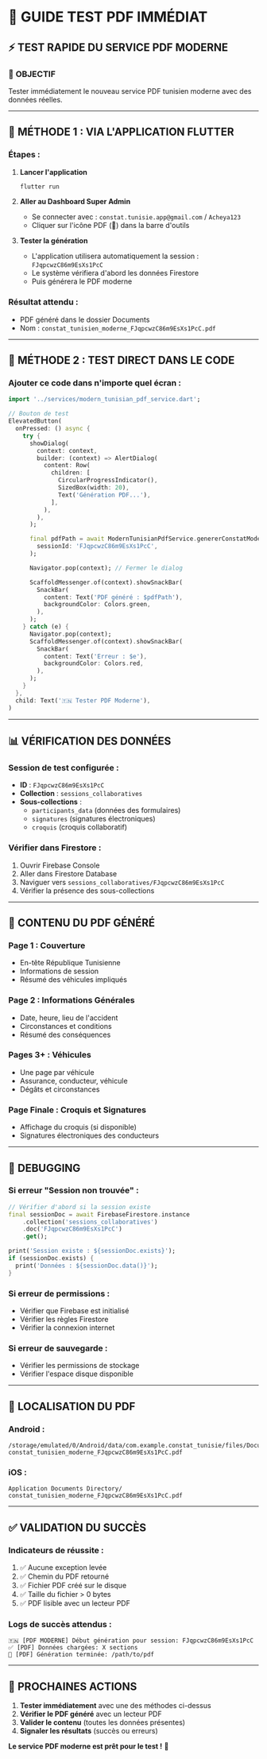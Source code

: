 # 🚀 GUIDE TEST PDF IMMÉDIAT

## ⚡ TEST RAPIDE DU SERVICE PDF MODERNE

### 🎯 **OBJECTIF**
Tester immédiatement le nouveau service PDF tunisien moderne avec des données réelles.

---

## 📱 **MÉTHODE 1 : VIA L'APPLICATION FLUTTER**

### **Étapes :**
1. **Lancer l'application**
   ```bash
   flutter run
   ```

2. **Aller au Dashboard Super Admin**
   - Se connecter avec : `constat.tunisie.app@gmail.com` / `Acheya123`
   - Cliquer sur l'icône PDF (📄) dans la barre d'outils

3. **Tester la génération**
   - L'application utilisera automatiquement la session : `FJqpcwzC86m9EsXs1PcC`
   - Le système vérifiera d'abord les données Firestore
   - Puis générera le PDF moderne

### **Résultat attendu :**
- PDF généré dans le dossier Documents
- Nom : `constat_tunisien_moderne_FJqpcwzC86m9EsXs1PcC.pdf`

---

## 🔧 **MÉTHODE 2 : TEST DIRECT DANS LE CODE**

### **Ajouter ce code dans n'importe quel écran :**

```dart
import '../services/modern_tunisian_pdf_service.dart';

// Bouton de test
ElevatedButton(
  onPressed: () async {
    try {
      showDialog(
        context: context,
        builder: (context) => AlertDialog(
          content: Row(
            children: [
              CircularProgressIndicator(),
              SizedBox(width: 20),
              Text('Génération PDF...'),
            ],
          ),
        ),
      );

      final pdfPath = await ModernTunisianPdfService.genererConstatModerne(
        sessionId: 'FJqpcwzC86m9EsXs1PcC',
      );

      Navigator.pop(context); // Fermer le dialog

      ScaffoldMessenger.of(context).showSnackBar(
        SnackBar(
          content: Text('PDF généré : $pdfPath'),
          backgroundColor: Colors.green,
        ),
      );
    } catch (e) {
      Navigator.pop(context);
      ScaffoldMessenger.of(context).showSnackBar(
        SnackBar(
          content: Text('Erreur : $e'),
          backgroundColor: Colors.red,
        ),
      );
    }
  },
  child: Text('🇹🇳 Tester PDF Moderne'),
)
```

---

## 📊 **VÉRIFICATION DES DONNÉES**

### **Session de test configurée :**
- **ID** : `FJqpcwzC86m9EsXs1PcC`
- **Collection** : `sessions_collaboratives`
- **Sous-collections** :
  - `participants_data` (données des formulaires)
  - `signatures` (signatures électroniques)
  - `croquis` (croquis collaboratif)

### **Vérifier dans Firestore :**
1. Ouvrir Firebase Console
2. Aller dans Firestore Database
3. Naviguer vers `sessions_collaboratives/FJqpcwzC86m9EsXs1PcC`
4. Vérifier la présence des sous-collections

---

## 🎨 **CONTENU DU PDF GÉNÉRÉ**

### **Page 1 : Couverture**
- En-tête République Tunisienne
- Informations de session
- Résumé des véhicules impliqués

### **Page 2 : Informations Générales**
- Date, heure, lieu de l'accident
- Circonstances et conditions
- Résumé des conséquences

### **Pages 3+ : Véhicules**
- Une page par véhicule
- Assurance, conducteur, véhicule
- Dégâts et circonstances

### **Page Finale : Croquis et Signatures**
- Affichage du croquis (si disponible)
- Signatures électroniques des conducteurs

---

## 🐛 **DEBUGGING**

### **Si erreur "Session non trouvée" :**
```dart
// Vérifier d'abord si la session existe
final sessionDoc = await FirebaseFirestore.instance
    .collection('sessions_collaboratives')
    .doc('FJqpcwzC86m9EsXs1PcC')
    .get();

print('Session existe : ${sessionDoc.exists}');
if (sessionDoc.exists) {
  print('Données : ${sessionDoc.data()}');
}
```

### **Si erreur de permissions :**
- Vérifier que Firebase est initialisé
- Vérifier les règles Firestore
- Vérifier la connexion internet

### **Si erreur de sauvegarde :**
- Vérifier les permissions de stockage
- Vérifier l'espace disque disponible

---

## 📱 **LOCALISATION DU PDF**

### **Android :**
```
/storage/emulated/0/Android/data/com.example.constat_tunisie/files/Documents/
constat_tunisien_moderne_FJqpcwzC86m9EsXs1PcC.pdf
```

### **iOS :**
```
Application Documents Directory/
constat_tunisien_moderne_FJqpcwzC86m9EsXs1PcC.pdf
```

---

## ✅ **VALIDATION DU SUCCÈS**

### **Indicateurs de réussite :**
1. ✅ Aucune exception levée
2. ✅ Chemin du PDF retourné
3. ✅ Fichier PDF créé sur le disque
4. ✅ Taille du fichier > 0 bytes
5. ✅ PDF lisible avec un lecteur PDF

### **Logs de succès attendus :**
```
🇹🇳 [PDF MODERNE] Début génération pour session: FJqpcwzC86m9EsXs1PcC
✅ [PDF] Données chargées: X sections
🎉 [PDF] Génération terminée: /path/to/pdf
```

---

## 🎯 **PROCHAINES ACTIONS**

1. **Tester immédiatement** avec une des méthodes ci-dessus
2. **Vérifier le PDF généré** avec un lecteur PDF
3. **Valider le contenu** (toutes les données présentes)
4. **Signaler les résultats** (succès ou erreurs)

**Le service PDF moderne est prêt pour le test !** 🚀
